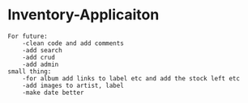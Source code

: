 # Inventory-Applicaiton
    For future:
        -clean code and add comments
        -add search 
        -add crud 
        -add admin
    small thing:
        -for album add links to label etc and add the stock left etc
        -add images to artist, label
        -make date better
